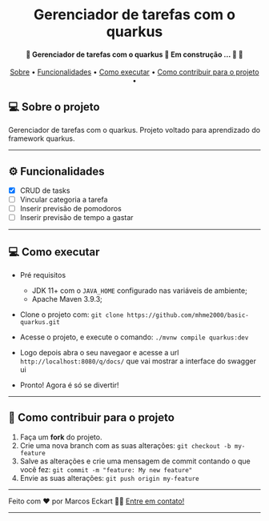 <h1 align="center">
   Gerenciador de tarefas com o quarkus
</h1>

<h4 align="center"> 
	🚧  Gerenciador de tarefas com o quarkus 🚧 Em construção ... 🚧 🚀
</h4>

<p align="center">
 <a href="#-sobre-o-projeto">Sobre</a> •
 <a href="#-funcionalidades">Funcionalidades</a> •
 <a href="#-como-executar">Como executar</a> •
  <a href="#-como-contribuir-para-o-projeto">Como contribuir para o projeto</a> •
</p>


## 💻 Sobre o projeto

Gerenciador de tarefas com o quarkus. Projeto voltado para aprendizado do framework quarkus.

---

## ⚙️ Funcionalidades

- [X] CRUD de tasks
- [ ] Vincular categoria a tarefa
- [ ] Inserir previsão de pomodoros
- [ ] Inserir previsão de tempo a gastar
---

## 💻 Como executar

- Pré requisitos
    - JDK 11+ com o `JAVA_HOME` configurado nas variáveis de ambiente;
    - Apache Maven 3.9.3;

- Clone o projeto com: `git clone https://github.com/mhme2000/basic-quarkus.git`
- Acesse o projeto, e execute o comando: `./mvnw compile quarkus:dev`
- Logo depois abra o seu navegaor e acesse a url `http://localhost:8080/q/docs/` que vai mostrar a interface do swagger ui
- Pronto! Agora é só se divertir!

---

## 💪 Como contribuir para o projeto

1. Faça um **fork** do projeto.
2. Crie uma nova branch com as suas alterações: `git checkout -b my-feature`
3. Salve as alterações e crie uma mensagem de commit contando o que você fez: `git commit -m "feature: My new feature"`
4. Envie as suas alterações: `git push origin my-feature`
---

Feito com ❤️ por Marcos Eckart 👋🏽 [Entre em contato!](https://www.linkedin.com/in/marcos-eckart/)

---
